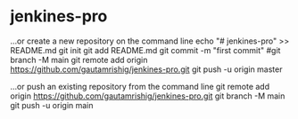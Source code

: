 # jenkines-pro
…or create a new repository on the command line
echo "# jenkines-pro" >> README.md
git init
git add README.md
git commit -m "first commit"
#git branch -M main
git remote add origin https://github.com/gautamrishig/jenkines-pro.git
git push -u origin master

…or push an existing repository from the command line
git remote add origin https://github.com/gautamrishig/jenkines-pro.git
git branch -M main
git push -u origin main
